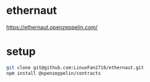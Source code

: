 # ethernaut
https://ethernaut.openzeppelin.com/

# setup

```bash
git clone git@github.com:LinuxFan2718/ethernaut.git
npm install @openzeppelin/contracts
```

